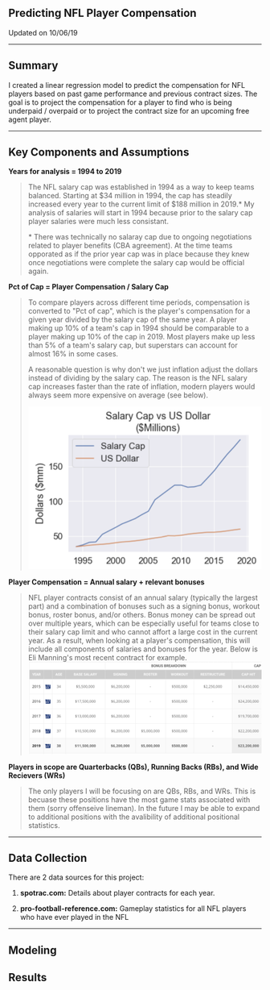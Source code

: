 ## **Predicting NFL Player Compensation**
Updated on 10/06/19

---

## Summary  
I created a linear regression model to predict the compensation for NFL players based on past game performance and previous contract sizes.  The goal is to project the compensation for a player to find who is being underpaid / overpaid or to project the contract size for an upcoming free agent player.

---

## Key Components and Assumptions

**Years for analysis = 1994 to 2019**
> The NFL salary cap was established in 1994 as a way to keep teams balanced.  Starting at $34 million in 1994, the cap has steadily increased every year to the current limit of $188 million in 2019.*  My analysis of salaries will start in 1994 because prior to the salary cap player salaries were much less consistant.  
> 
> \* There was technically no salaray cap due to ongoing negotiations related to player benefits (CBA agreement).  At the time teams opporated as if the prior year cap was in place because they knew once negotiations were complete the salary cap would be official again.


**Pct of Cap = Player Compensation / Salary Cap**

> To compare players across different time periods, compensation is converted to "Pct of cap", which is  the player's compensation for a given year divided by the salary cap of the same year.  A player making up 10% of a team's cap in 1994 should be comparable to a player making up 10% of the cap in 2019.  Most players make up less than 5% of a team's salary cap, but superstars can account for almost 16% in some cases.
> 
> A reasonable question is why don't we just inflation adjust the dollars instead of dividing by the salary cap.  The reason is the NFL salary cap increases faster than the rate of inflation, modern players would always seem more expensive on average (see below).
>
> ![salary_cap](./images/salary_cap.png)

**Player Compensation = Annual salary + relevant bonuses**

> NFL player contracts consist of an annual salary (typically the largest part) and a combination of bonuses such as a signing bonus, workout bonus, roster bonus, and/or others.  Bonus money can be spread out over multiple years, which can be especially useful for teams close to their salary cap limit and who cannot affort a large cost in the current year.  As a result, when looking at a player's compensation, this will include all components of salaries and bonuses for the year.  Below is Eli Manning's most recent contract for example.
> ![eli_manning](./images/eli_manning_contract.png)

**Players in scope are Quarterbacks (QBs), Running Backs (RBs), and Wide Recievers (WRs)**

> The only players I will be focusing on are QBs, RBs, and WRs.  This is becuase these positions have the most game stats associated with them (sorry offenseive lineman).  In the future I may be able to expand to additional positions with the avalibility of additional positional statistics.

---

## Data Collection 
There are 2 data sources for this project:
 1. **spotrac.com:** Details about player contracts for each year.
  
 2. **pro-football-reference.com:**  Gameplay statistics for all NFL players who have ever played in the NFL

---

## Modeling


## Results